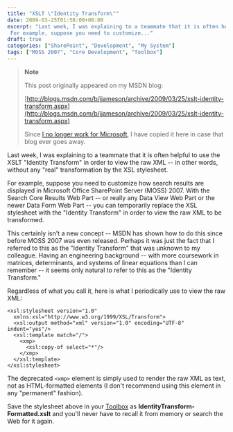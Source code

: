 ```yaml
---
title: "XSLT \"Identity Transform\""
date: 2009-03-25T01:58:00+08:00
excerpt: "Last week, I was explaining to a teammate that it is often helpful to use the XSLT \"Identity Transform\" in order to view the raw XML -- in other words, without any \"real\" transformation by the XSL stylesheet. 
 For example, suppose you need to customize..."
draft: true
categories: ["SharePoint", "Development", "My System"]
tags: ["MOSS 2007", "Core Development", "Toolbox"]
---
```


> **Note**
> 
> This post originally appeared on my MSDN blog:
> 
> [http://blogs.msdn.com/b/jjameson/archive/2009/03/25/xslt-identity-transform.aspx](http://blogs.msdn.com/b/jjameson/archive/2009/03/25/xslt-identity-transform.aspx)
> 
> Since
> [I no longer work for Microsoft](/blog/jjameson/2011/09/02/last-day-with-microsoft), I have copied it here in case that blog
> ever goes away.

Last week, I was explaining to a teammate that it is often helpful to use the  XSLT "Identity Transform" in order to view the raw XML -- in other words, without  any "real" transformation by the XSL stylesheet.

For example, suppose you need to customize how search results are displayed in  Microsoft Office SharePoint Server (MOSS) 2007. With the Search Core Results Web  Part -- or really any Data View Web Part or the newer Data Form Web Part -- you  can temporarily replace the XSL stylesheet with the "Identity Transform" in order  to view the raw XML to be transformed.

This certainly isn't a new concept -- MSDN has shown how to do this since before  MOSS 2007 was even released. Perhaps it was just the fact that I referred to this  as the "Identity Transform" that was unknown to my colleague. Having an engineering  background -- with more coursework in matrices, determinants, and systems of linear  equations than I can remember -- it seems only natural to refer to this as the "Identity  Transform."

Regardless of what you call it, here is what I periodically use to view the raw  XML:

```
<xsl:stylesheet version="1.0"
  xmlns:xsl="http://www.w3.org/1999/XSL/Transform">
  <xsl:output method="xml" version="1.0" encoding="UTF-8" indent="yes"/>
  <xsl:template match="/">
    <xmp>
      <xsl:copy-of select="*"/>
    </xmp>
  </xsl:template>
</xsl:stylesheet>
```

The deprecated `<xmp>` element is simply used to render the  raw XML as text, not as HTML-formatted elements (I don't recommend using this element  in any "permanent" fashion).

Save the stylesheet above in your [Toolbox](/blog/jjameson/2007/03/22/backedup-and-notbackedup)  as **IdentityTransform-Formatted.xslt** and you'll never have to recall  it from memory or search the Web for it again.

